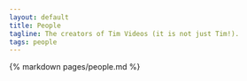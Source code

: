 ```yaml
---
layout: default
title: People
tagline: The creators of Tim Videos (it is not just Tim!).
tags: people
---
```


<div class="col-md-12">
  <div class="panel panel-default">
    <span class="edit-link pull-right">
      <a href="{% edit_url pages/people.md %}" target="_blank">
        <i class="fa fa-edit"></i>
      </a>
    </span>  
    <div class="panel-body">
      {% markdown pages/people.md %}
    </div>
  </div>
</div>
